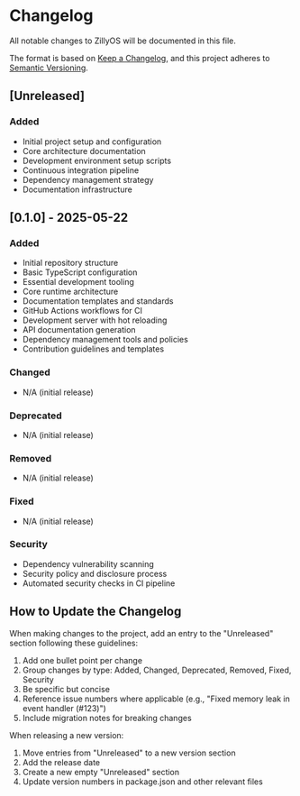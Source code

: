 # Changelog

All notable changes to ZillyOS will be documented in this file.

The format is based on [Keep a Changelog](https://keepachangelog.com/en/1.0.0/),
and this project adheres to [Semantic Versioning](https://semver.org/spec/v2.0.0.html).

## [Unreleased]

### Added
- Initial project setup and configuration
- Core architecture documentation
- Development environment setup scripts
- Continuous integration pipeline
- Dependency management strategy
- Documentation infrastructure

## [0.1.0] - 2025-05-22

### Added
- Initial repository structure
- Basic TypeScript configuration
- Essential development tooling
- Core runtime architecture
- Documentation templates and standards
- GitHub Actions workflows for CI
- Development server with hot reloading
- API documentation generation
- Dependency management tools and policies
- Contribution guidelines and templates

### Changed
- N/A (initial release)

### Deprecated
- N/A (initial release)

### Removed
- N/A (initial release)

### Fixed
- N/A (initial release)

### Security
- Dependency vulnerability scanning
- Security policy and disclosure process
- Automated security checks in CI pipeline

## How to Update the Changelog

When making changes to the project, add an entry to the "Unreleased" section following these guidelines:

1. Add one bullet point per change
2. Group changes by type: Added, Changed, Deprecated, Removed, Fixed, Security
3. Be specific but concise
4. Reference issue numbers where applicable (e.g., "Fixed memory leak in event handler (#123)")
5. Include migration notes for breaking changes

When releasing a new version:

1. Move entries from "Unreleased" to a new version section
2. Add the release date
3. Create a new empty "Unreleased" section
4. Update version numbers in package.json and other relevant files 